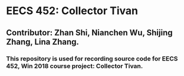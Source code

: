 # EECS 452: Collector Tivan
## Contributor: Zhan Shi, Nianchen Wu, Shijing Zhang, Lina Zhang.

### This repository is used for recording source code for EECS 452, Win 2018 course project: Collector Tivan.
